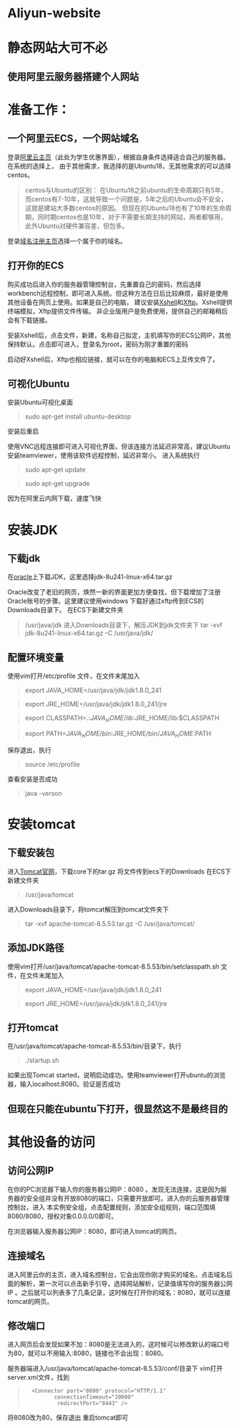 # **Aliyun-website**
# **静态网站大可不必**
## 使用阿里云服务器搭建个人网站
# 准备工作：
## 一个阿里云ECS，一个网站域名
登录[阿里云主页](https://promotion.aliyun.com/ntms/act/campus2018.html)（此处为学生优惠界面），根据自身条件选择适合自己的服务器。在系统的选择上，
由于其他需求，我选择的是Ubuntu18，无其他需求的可以选择centos。
>centos与Ubuntu的区别：
>在Ubuntu18之前ubuntu的生命周期只有5年，而centos有7-10年，这就导致一个问题是，5年之后的Ubuntu会不安全，这就是建站大多数centos的原因。
>但现在的Ubuntu18也有了10年的生命周期，同时期centos也是10年，对于不需要长期支持的网站，两者都够用，此外Ubuntu对硬件兼容差，但包多。

登录[域名注册主页](https://wanwang.aliyun.com/?spm=5176.12825654.eofdhaal5.80.db6a2c4aTkITmJ&aly_as=sK6fZZIeV)选择一个属于你的域名。
## 打开你的ECS
购买成功后进入你的服务器管理控制台，先重置自己的密码，然后选择workbench远程控制，即可进入系统。但这种方法在日后比较麻烦，最好是使用其他设备在网页上使用。如果是自己的电脑，
建议安装[Xshell](https://www.netsarang.com/zh/xshell/)和[Xftp](https://www.netsarang.com/zh/xftp/)。Xshell提供终端模拟，Xftp提供文件传输。
非企业版用户是免费使用，提供自己的邮箱稍后会有下载链接。

安装Xshell后，点击文件，新建，名称自己拟定，主机填写你的ECS公网IP，其他保持默认。点击即可进入，登录名为root，密码为刚才重置的密码

启动好Xshell后，Xftp也相应链接，就可以在你的电脑和ECS上互传文件了。

## 可视化Ubuntu
安装Ubuntu可视化桌面
>sudo apt-get install ubuntu-desktop

安装后重启

使用VNC远程连接即可进入可视化界面，但该连接方法延迟非常高，建议Ubuntu安装teamviewer，使用该软件远程控制，延迟非常小。
进入系统执行
>sudo apt-get update

>sudo apt-get upgrade

因为在阿里云内网下载，速度飞快

# 安装JDK
## 下载jdk
在[oracle](https://www.oracle.com/java/technologies/javase-jdk8-downloads.html)上下载JDK，这里选择jdk-8u241-linux-x64.tar.gz

Oracle改变了老旧的网页，焕然一新的界面更加方便查找，但下载增加了注册Oracle账号的步骤。这里建议使用windows 下载好通过xftp传到ECS的Downloads目录下。
在ECS下新建文件夹 
>/usr/java/jdk
进入Downloads目录下，解压JDK到jdk文件夹下
>tar -xvf jdk-8u241-linux-x64.tar.gz -C /usr/java/jdk/
## 配置环境变量
使用vim打开/etc/profile 文件，在文件末尾加入
>export JAVA_HOME=/usr/java/jdk/jdk1.8.0_241

>export JRE_HOME=/usr/java/jdk/jdk1.8.0_241/jre

>export CLASSPATH=.:$JAVA_HOME/lib$:JRE_HOME/lib:$CLASSPATH

>export PATH=$JAVA_HOME/bin:$JRE_HOME/bin/$JAVA_HOME:$PATH

保存退出，执行

>source /etc/profile

查看安装是否成功

>java -verson

# 安装tomcat
## 下载安装包
进入[Tomcat官网](http://tomcat.apache.org/download-80.cgi?spm=a2c4e.10696291.0.0.246a19a4juIgWT&file=download-80.cgi)，下载core下的tar.gz
将文件传到ecs下的Downloads
在ECS下新建文件夹 
>/usr/java/tomcat

进入Downloads目录下，将tomcat解压到tomcat文件夹下

>tar -xvf apache-tomcat-8.5.53.tar.gz -C /usr/java/tomcat/

## 添加JDK路径
使用vim打开/usr/java/tomcat/apache-tomcat-8.5.53/bin/setclasspath.sh 文件，在文件末尾加入
>export JAVA_HOME=/usr/java/jdk/jdk1.8.0_241

>export JRE_HOME=/usr/java/jdk/jdk1.8.0_241/jre

## 打开tomcat
在/usr/java/tomcat/apache-tomcat-8.5.53/bin/目录下，执行

 >./startup.sh
 
 如果出现Tomcat started，说明启动成功。使用teamviewer打开ubuntu的浏览器，输入localhost:8080。验证是否成功
 
 ## 但现在只能在ubuntu下打开，很显然这不是最终目的
 # 其他设备的访问
 ## 访问公网IP
 在你的PC浏览器下输入你的服务器公网IP：8080 。发现无法连接，这是因为服务器的安全组并没有开放8080的端口，只需要开放即可。进入你的云服务器管理控制台，进入
 本实例安全组，点击配置规则，添加安全组规则，端口范围填8080/8080，授权对象0.0.0.0/0即可。
 
 在浏览器输入服务器公网IP：8080，即可进入tomcat的网页。
 
 ## 连接域名
 进入阿里云你的主页，进入域名控制台，它会出现你刚才购买的域名，点击域名后面的解析，第一次可以点击新手引导，选择网站解析，记录值填写你的服务器公网IP
 。之后就可以列表多了几条记录，这时候在打开你的域名：8080，就可以连接tomcat的网页。
 
 ## 修改端口
 进入网页后会发现如果不加：8080是无法进入的，这时候可以修改默认的端口号为80，就可以不用输入:8080，链接也不会出现：8080。
 
 服务器端进入/usr/java/tomcat/apache-tomcat-8.5.53/conf/目录下 vim打开server.xml文件，找到
>       <Connector port="8080" protocol="HTTP/1.1"
>              connectionTimeout="20000"            
>               redirectPort="8443" />
将8080改为80，保存退出
重启tomcat即可



 
 
 
 
 
 
 







